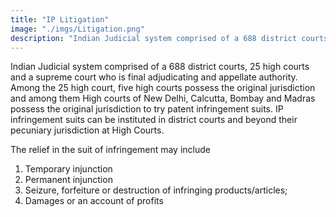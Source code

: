 ```yaml
---
title: "IP Litigation"
image: "./imgs/Litigation.png"
description: "Indian Judicial system comprised of a 688 district courts, 25 high courts and a supreme court who is final adjudicating and appellate authority. Among the 25 high court, five high courts possess the original jurisdiction and among them High courts of New Delhi, Calcutta, Bombay and Madras possess the "
---
```


Indian Judicial system comprised of a 688 district courts, 25 high courts and a supreme court who is final adjudicating and appellate authority. Among the 25 high court, five high courts possess the original jurisdiction and among them High courts of New Delhi, Calcutta, Bombay and Madras possess the original jurisdiction to try patent infringement suits. IP infringement suits can be instituted in district courts and beyond their pecuniary jurisdiction at High Courts.

The relief in the suit of infringement may include

1. Temporary injunction
2. Permanent injunction
3. Seizure, forfeiture or destruction of infringing products/articles;
4. Damages or an account of profits
